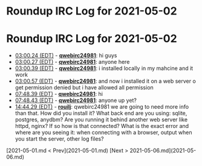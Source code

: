 # Roundup IRC Log for 2021-05-02 #
# Roundup IRC Log for 2021-05-02
* <a href="#03:00.24" id="03:00.24">03:00.24 (EDT)</a> - __[qwebirc24981](https://github.com/qwebirc24981)__: hi guys
* <a href="#03:00.27" id="03:00.27">03:00.27 (EDT)</a> - __[qwebirc24981](https://github.com/qwebirc24981)__: anyone here
* <a href="#03:00.39" id="03:00.39">03:00.39 (EDT)</a> - __[qwebirc24981](https://github.com/qwebirc24981)__: i installed locally in my mahcine and it work
* <a href="#03:00.57" id="03:00.57">03:00.57 (EDT)</a> - __[qwebirc24981](https://github.com/qwebirc24981)__: and now i installed it on a web server o get permission denied but i have allowed all permission
* <a href="#07:48.39" id="07:48.39">07:48.39 (EDT)</a> - __[qwebirc24981](https://github.com/qwebirc24981)__: hi
* <a href="#07:48.43" id="07:48.43">07:48.43 (EDT)</a> - __[qwebirc24981](https://github.com/qwebirc24981)__: anyone up yet?
* <a href="#14:44.29" id="14:44.29">14:44.29 (EDT)</a> - __[rouilj](https://github.com/rouilj)__: qwebirc24981 we are going to need more info than that. How did you install it? What back end are you using: sqlite, postgres, anydbm? Are you running it behind another web server like httpd, nginx? If so how is that connected? What is the exact error and where are you seeing it: when connecting with a browser, output when you start the server, other log files?

<div class="inpage-footer">
[2021-05-01.md < Prev](2021-05-01.md)
[Next > 2021-05-06.md](2021-05-06.md)
</div>
